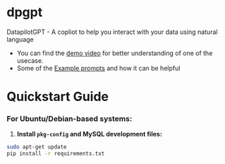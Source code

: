 # dpgpt

DatapilotGPT - A copliot to help you interact with your data using natural language

- You can find the [demo video](https://www.loom.com/share/a8d7f8b56e1349ea99a7417835000e52?sid=75947c3a-e9db-4e7a-afb2-36c4c0150863) for better understanding of one of the usecase.
- Some of the [Example prompts](https://www.datapilotgpt.com/post/introduction-sql-gpt-llm-langchain) and how it can be helpful

# Quickstart Guide

### For Ubuntu/Debian-based systems:

1. **Install `pkg-config` and MySQL development files:**

```bash
sudo apt-get update
pip install -r requirements.txt
```


